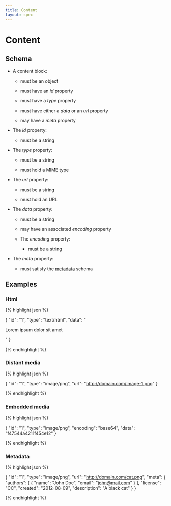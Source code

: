 ```yaml
---
title: Content
layout: spec
---
```


# Content

## Schema

* A content block:

  * must be an object

  * must have an *id* property

  * must have a *type* property

  * must have either a *data* or an *url* property

  * may have a *meta* property

* The *id* property:

  * must be a string

* The *type* property:

  * must be a string

  * must hold a MIME type

* The *url* property:

  * must be a string

  * must hold an URL

* The *data* property:

  * must be a string

  * may have an associated *encoding* property

  * The *encoding* property:

    * must be a string

* The *meta* property:

  * must satisfy the [metadata](metadata.html) schema

## Examples

### Html

{% highlight json %}

{
  "id": "1",
  "type": "text/html",
  "data": "<p>Lorem ipsum dolor sit amet</p>"
}

{% endhighlight %}

### Distant media

{% highlight json %}

{
  "id": "1",
  "type": "image/png",
  "url": "http://domain.com/image-1.png"
}

{% endhighlight %}

### Embedded media

{% highlight json %}

{
  "id": "1",
  "type": "image/png",
  "encoding": "base64",
  "data": "f47544a4211f454e12"
}

{% endhighlight %}

### Metadata

{% highlight json %}

{
  "id": "1",
  "type": "image/png",
  "url": "http://domain.com/cat.png",
  "meta": {
    "authors": [
      {
        "name": "John Doe",
        "email": "john@mail.com"
      }
    ],
    "license": "CC",
    "created": "2012-08-09",
    "description": "A black cat"
  }
}

{% endhighlight %}

